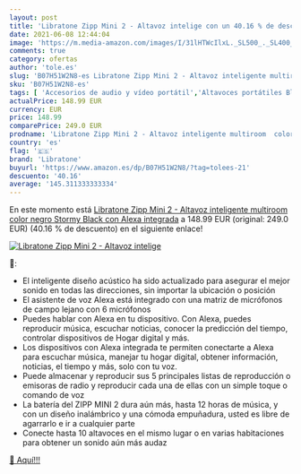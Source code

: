 ```yaml
---
layout: post
title: 'Libratone Zipp Mini 2 - Altavoz intelige con un 40.16 % de descuento'
date: 2021-06-08 12:44:04
image: 'https://m.media-amazon.com/images/I/31lHTWcIlxL._SL500_._SL400_.jpg'
comments: true
category: ofertas
author: 'tole.es'
slug: 'B07H51W2N8-es Libratone Zipp Mini 2 - Altavoz inteligente multiroom...'
sku: 'B07H51W2N8-es'
tags: [ 'Accesorios de audio y vídeo portátil','Altavoces portátiles Bluetooth','Altavoces portátiles y altavoces con puerto dock','Audio y vídeo portátil','Electrónica','alexa','libratone', ]
actualPrice: 148.99 EUR
currency: EUR
price: 148.99
comparePrice: 249.0 EUR
prodname: 'Libratone Zipp Mini 2 - Altavoz inteligente multiroom  color negro  Stormy Black   con Alexa integrada'
country: 'es'
flag: '🇪🇸'
brand: 'Libratone'
buyurl: 'https://www.amazon.es/dp/B07H51W2N8/?tag=tolees-21'
descuento: '40.16'
average: '145.311333333334'
---
```


En este momento está [Libratone Zipp Mini 2 - Altavoz inteligente multiroom  color negro  Stormy Black   con Alexa integrada](https://www.amazon.es/dp/B07H51W2N8/?tag=tolees-21) a 148.99 EUR (original: 249.0 EUR) (40.16 %  de descuento) en el siguiente enlace!

[![Libratone Zipp Mini 2 - Altavoz intelige](https://m.media-amazon.com/images/I/31lHTWcIlxL._SL500_._SL400_.jpg)](https://www.amazon.es/dp/B07H51W2N8/?tag=tolees-21)

🔎:

- El inteligente diseño acústico ha sido actualizado para asegurar el mejor sonido en todas las direcciones, sin importar la ubicación o posición
- El asistente de voz Alexa está integrado con una matriz de micrófonos de campo lejano con 6 micrófonos
- Puedes hablar con Alexa en tu dispositivo. Con Alexa, puedes reproducir música, escuchar noticias, conocer la predicción del tiempo, controlar dispositivos de Hogar digital y más.
- Los dispositivos con Alexa integrada te permiten conectarte a Alexa para escuchar música, manejar tu hogar digital, obtener información, noticias, el tiempo y más, solo con tu voz.
- Puede almacenar y reproducir sus 5 principales listas de reproducción o emisoras de radio y reproducir cada una de ellas con un simple toque o comando de voz
- La batería del ZIPP MINI 2 dura aún más, hasta 12 horas de música, y con un diseño inalámbrico y una cómoda empuñadura, usted es libre de agarrarlo e ir a cualquier parte
- Conecte hasta 10 altavoces en el mismo lugar o en varias habitaciones para obtener un sonido aún más audaz

[🛒 Aquí!!!](https://www.amazon.es/dp/B07H51W2N8/?tag=tolees-21)
